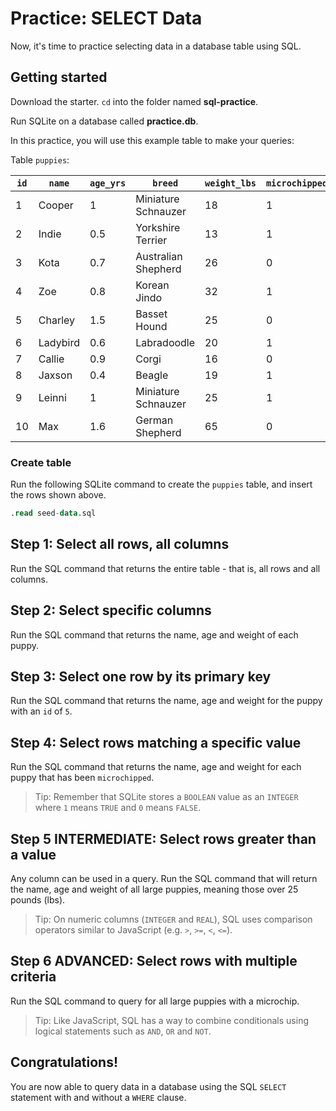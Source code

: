 # Practice: SELECT Data

Now, it's time to practice selecting data in a database table using SQL.

## Getting started

Download the starter. `cd` into the folder named __sql-practice__.

Run SQLite on a database called __practice.db__.

In this practice, you will use this example table to make your queries:

Table `puppies`:

| `id` | `name`   | `age_yrs` | `breed`             | `weight_lbs` | `microchipped` |
| ---- | -------- | --------- | ------------------- | ------------ | -------------- |
| 1    | Cooper   | 1         | Miniature Schnauzer | 18           | 1              |
| 2    | Indie    | 0.5       | Yorkshire Terrier   | 13           | 1              |
| 3    | Kota     | 0.7       | Australian Shepherd | 26           | 0              |
| 4    | Zoe      | 0.8       | Korean Jindo        | 32           | 1              |
| 5    | Charley  | 1.5       | Basset Hound        | 25           | 0              |
| 6    | Ladybird | 0.6       | Labradoodle         | 20           | 1              |
| 7    | Callie   | 0.9       | Corgi               | 16           | 0              |
| 8    | Jaxson   | 0.4       | Beagle              | 19           | 1              |
| 9    | Leinni   | 1         | Miniature Schnauzer | 25           | 1              |
| 10   | Max      | 1.6       | German Shepherd     | 65           | 0              |

### Create table

Run the following SQLite command to create the `puppies` table, and insert the
rows shown above.

```sql
.read seed-data.sql
```

## Step 1: Select all rows, all columns

Run the SQL command that returns the entire table - that is, all rows and all
columns.

## Step 2: Select specific columns

Run the SQL command that returns the name, age and weight of each puppy.

## Step 3: Select one row by its primary key

Run the SQL command that returns the name, age and weight for the puppy with an 
`id` of `5`.

## Step 4: Select rows matching a specific value

Run the SQL command that returns the name, age and weight for each puppy that has
been `microchipped`.

> Tip: Remember that SQLite stores a `BOOLEAN` value as an `INTEGER` where 
> `1` means `TRUE` and `0` means `FALSE`.

## Step 5 INTERMEDIATE: Select rows greater than a value

Any column can be used in a query. Run the SQL command that will return the name,
age and weight of all large puppies, meaning those over 25 pounds (lbs).

> Tip: On numeric columns (`INTEGER` and `REAL`), SQL uses comparison operators
> similar to JavaScript (e.g. `>`, `>=`, `<`, `<=`).

## Step 6 ADVANCED: Select rows with multiple criteria

Run the SQL command to query for all large puppies with a microchip.

> Tip: Like JavaScript, SQL has a way to combine conditionals using logical
> statements such as `AND`, `OR` and `NOT`.

## Congratulations!

You are now able to query data in a database using the SQL `SELECT` statement 
with and without a `WHERE` clause.
